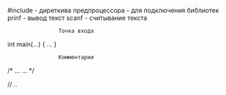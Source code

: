 #include - диреткива предпроцессора - для подключения библиотек
prinf - вывод текст
scanf - считывание текста

					Точка входа 
int main(...) {
	...
}

					Комментарии

/* 
...
...
*/

// ..

